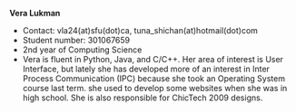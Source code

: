 **Vera Lukman**
  * Contact: vla24(at)sfu(dot)ca, tuna\_shichan(at)hotmail(dot)com
  * Student number: 301067659
  * 2nd year of Computing Science
  * Vera is fluent in Python, Java, and C/C++. Her area of interest is User Interface, but lately she has developed more of an interest in Inter Process Communication (IPC) because she took an Operating System course last term. she used to develop some websites when she was in high school. She is also responsible for ChicTech 2009 designs.